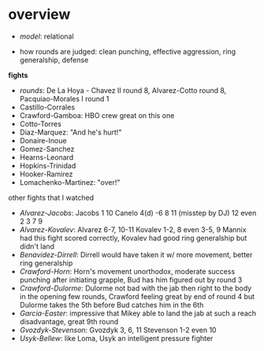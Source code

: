 # overview

* _model_: relational

* how rounds are judged: clean punching, effective aggression, ring generalship, defense

__fights__

* _rounds_: De La Hoya - Chavez II round 8, Alvarez-Cotto round 8, Pacquiao-Morales I round 1
* Castillo-Corrales
* Crawford-Gamboa: HBO crew great on this one
* Cotto-Torres
* Diaz-Marquez: "And he's hurt!"
* Donaire-Inoue
* Gomez-Sanchez
* Hearns-Leonard
* Hopkins-Trinidad
* Hooker-Ramirez
* Lomachenko-Martinez: "over!"

other fights that I watched
* _Alvarez-Jacobs_: Jacobs 1 10 Canelo 4(d) -6 8 11 (misstep by DJ) 12 even 2 3 7 9
* _Alvarez-Kovalev_: Alvarez 6-7, 10-11 Kovalev 1-2, 8 even 3-5, 9 Mannix had this fight scored correctly, Kovalev had good ring generalship but didn't land
* _Benavidez-Dirrell_: Dirrell would have taken it w/ more movement, better ring generalship
* _Crawford-Horn_: Horn's movement unorthodox, moderate success punching after initiating grapple, Bud has him figured out by round 3
* _Crawford-Dulorme_: Dulorme not bad with the jab then right to the body in the opening few rounds, Crawford feeling great by end of round 4 but Dulorme takes the 5th before Bud catches him in the 6th
* _Garcia-Easter_: impressive that Mikey able to land the jab at such a reach disadvantage, great 9th round
* _Gvozdyk-Stevenson_: Gvozdyk 3, 6, 11 Stevenson 1-2 even 10
* _Usyk-Bellew_: like Loma, Usyk an intelligent pressure fighter
